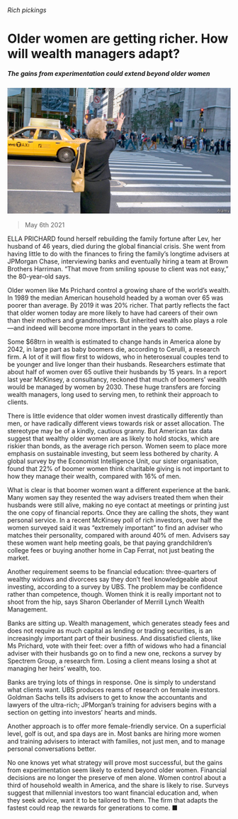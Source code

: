 ###### Rich pickings

# Older women are getting richer. How will wealth managers adapt? 

##### The gains from experimentation could extend beyond older women 

![image](images/20210508_FNP004_0.jpg) 

> May 6th 2021 

ELLA PRICHARD found herself rebuilding the family fortune after Lev, her husband of 46 years, died during the global financial crisis. She went from having little to do with the finances to firing the family’s longtime advisers at JPMorgan Chase, interviewing banks and eventually hiring a team at Brown Brothers Harriman. “That move from smiling spouse to client was not easy,” the 80-year-old says.

Older women like Ms Prichard control a growing share of the world’s wealth. In 1989 the median American household headed by a woman over 65 was poorer than average. By 2019 it was 20% richer. That partly reflects the fact that older women today are more likely to have had careers of their own than their mothers and grandmothers. But inherited wealth also plays a role—and indeed will become more important in the years to come.


Some $68trn in wealth is estimated to change hands in America alone by 2042, in large part as baby boomers die, according to Cerulli, a research firm. A lot of it will flow first to widows, who in heterosexual couples tend to be younger and live longer than their husbands. Researchers estimate that about half of women over 65 outlive their husbands by 15 years. In a report last year McKinsey, a consultancy, reckoned that much of boomers’ wealth would be managed by women by 2030. These huge transfers are forcing wealth managers, long used to serving men, to rethink their approach to clients.

There is little evidence that older women invest drastically differently than men, or have radically different views towards risk or asset allocation. The stereotype may be of a kindly, cautious granny. But American tax data suggest that wealthy older women are as likely to hold stocks, which are riskier than bonds, as the average rich person. Women seem to place more emphasis on sustainable investing, but seem less bothered by charity. A global survey by the Economist Intelligence Unit, our sister organisation, found that 22% of boomer women think charitable giving is not important to how they manage their wealth, compared with 16% of men.

What is clear is that boomer women want a different experience at the bank. Many women say they resented the way advisers treated them when their husbands were still alive, making no eye contact at meetings or printing just the one copy of financial reports. Once they are calling the shots, they want personal service. In a recent McKinsey poll of rich investors, over half the women surveyed said it was “extremely important” to find an adviser who matches their personality, compared with around 40% of men. Advisers say these women want help meeting goals, be that paying grandchildren’s college fees or buying another home in Cap Ferrat, not just beating the market.

Another requirement seems to be financial education: three-quarters of wealthy widows and divorcees say they don’t feel knowledgeable about investing, according to a survey by UBS. The problem may be confidence rather than competence, though. Women think it is really important not to shoot from the hip, says Sharon Oberlander of Merrill Lynch Wealth Management.

Banks are sitting up. Wealth management, which generates steady fees and does not require as much capital as lending or trading securities, is an increasingly important part of their business. And dissatisfied clients, like Ms Prichard, vote with their feet: over a fifth of widows who had a financial adviser with their husbands go on to find a new one, reckons a survey by Spectrem Group, a research firm. Losing a client means losing a shot at managing her heirs’ wealth, too.

Banks are trying lots of things in response. One is simply to understand what clients want. UBS produces reams of research on female investors. Goldman Sachs tells its advisers to get to know the accountants and lawyers of the ultra-rich; JPMorgan’s training for advisers begins with a section on getting into investors’ hearts and minds.

Another approach is to offer more female-friendly service. On a superficial level, golf is out, and spa days are in. Most banks are hiring more women and training advisers to interact with families, not just men, and to manage personal conversations better.

No one knows yet what strategy will prove most successful, but the gains from experimentation seem likely to extend beyond older women. Financial decisions are no longer the preserve of men alone. Women control about a third of household wealth in America, and the share is likely to rise. Surveys suggest that millennial investors too want financial education and, when they seek advice, want it to be tailored to them. The firm that adapts the fastest could reap the rewards for generations to come. ■

